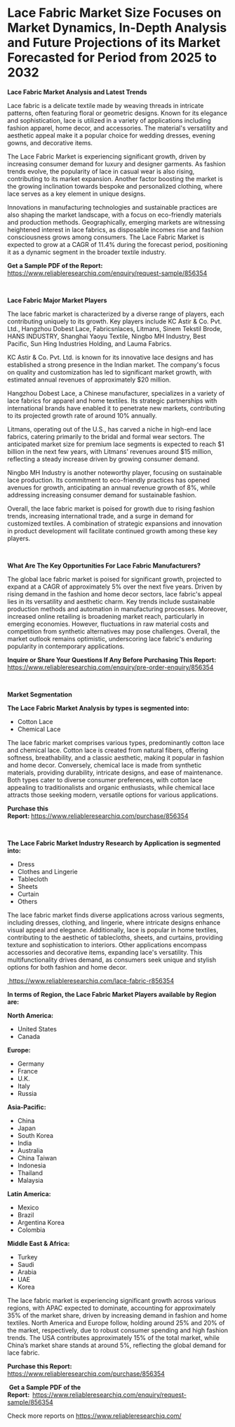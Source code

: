 <p><h1>Lace Fabric Market Size Focuses on Market Dynamics, In-Depth Analysis and Future Projections of its Market Forecasted for Period from 2025 to 2032</h1></p><p><strong>Lace Fabric Market Analysis and Latest Trends</strong></p>
<p><p>Lace fabric is a delicate textile made by weaving threads in intricate patterns, often featuring floral or geometric designs. Known for its elegance and sophistication, lace is utilized in a variety of applications including fashion apparel, home decor, and accessories. The material's versatility and aesthetic appeal make it a popular choice for wedding dresses, evening gowns, and decorative items.</p><p>The Lace Fabric Market is experiencing significant growth, driven by increasing consumer demand for luxury and designer garments. As fashion trends evolve, the popularity of lace in casual wear is also rising, contributing to its market expansion. Another factor boosting the market is the growing inclination towards bespoke and personalized clothing, where lace serves as a key element in unique designs. </p><p>Innovations in manufacturing technologies and sustainable practices are also shaping the market landscape, with a focus on eco-friendly materials and production methods. Geographically, emerging markets are witnessing heightened interest in lace fabrics, as disposable incomes rise and fashion consciousness grows among consumers. The Lace Fabric Market is expected to grow at a CAGR of 11.4% during the forecast period, positioning it as a dynamic segment in the broader textile industry.</p></p>
<p><strong>Get a Sample PDF of the Report:&nbsp;</strong> <a href="https://www.reliableresearchiq.com/enquiry/request-sample/856354?utm_campaign=3282&utm_medium=2&utm_source=Github&utm_content=ia&utm_term=31032025&utm_id=lace-fabric">https://www.reliableresearchiq.com/enquiry/request-sample/856354</a></p>
<p>&nbsp;</p>
<p><strong>Lace Fabric Major Market Players</strong></p>
<p><p>The lace fabric market is characterized by a diverse range of players, each contributing uniquely to its growth. Key players include KC Astir & Co. Pvt. Ltd., Hangzhou Dobest Lace, Fabricsnlaces, Litmans, Sinem Tekstil Brode, HANS INDUSTRY, Shanghai Yaoyu Textile, Ningbo MH Industry, Best Pacific, Sun Hing Industries Holding, and Lauma Fabrics.</p><p>KC Astir & Co. Pvt. Ltd. is known for its innovative lace designs and has established a strong presence in the Indian market. The company's focus on quality and customization has led to significant market growth, with estimated annual revenues of approximately $20 million.</p><p>Hangzhou Dobest Lace, a Chinese manufacturer, specializes in a variety of lace fabrics for apparel and home textiles. Its strategic partnerships with international brands have enabled it to penetrate new markets, contributing to its projected growth rate of around 10% annually.</p><p>Litmans, operating out of the U.S., has carved a niche in high-end lace fabrics, catering primarily to the bridal and formal wear sectors. The anticipated market size for premium lace segments is expected to reach $1 billion in the next few years, with Litmans' revenues around $15 million, reflecting a steady increase driven by growing consumer demand.</p><p>Ningbo MH Industry is another noteworthy player, focusing on sustainable lace production. Its commitment to eco-friendly practices has opened avenues for growth, anticipating an annual revenue growth of 8%, while addressing increasing consumer demand for sustainable fashion.</p><p>Overall, the lace fabric market is poised for growth due to rising fashion trends, increasing international trade, and a surge in demand for customized textiles. A combination of strategic expansions and innovation in product development will facilitate continued growth among these key players.</p></p>
<p>&nbsp;</p>
<p><strong>What Are The Key Opportunities For Lace Fabric Manufacturers?</strong></p>
<p><p>The global lace fabric market is poised for significant growth, projected to expand at a CAGR of approximately 5% over the next five years. Driven by rising demand in the fashion and home decor sectors, lace fabric's appeal lies in its versatility and aesthetic charm. Key trends include sustainable production methods and automation in manufacturing processes. Moreover, increased online retailing is broadening market reach, particularly in emerging economies. However, fluctuations in raw material costs and competition from synthetic alternatives may pose challenges. Overall, the market outlook remains optimistic, underscoring lace fabric's enduring popularity in contemporary applications.</p></p>
<p><strong>Inquire or Share Your Questions If Any Before Purchasing This Report:</strong> <a href="https://www.reliableresearchiq.com/enquiry/pre-order-enquiry/856354?utm_campaign=3282&utm_medium=2&utm_source=Github&utm_content=ia&utm_term=31032025&utm_id=lace-fabric">https://www.reliableresearchiq.com/enquiry/pre-order-enquiry/856354</a></p>
<p>&nbsp;</p>
<p><strong>Market Segmentation</strong></p>
<p><strong>The Lace Fabric Market Analysis by types is segmented into:</strong></p>
<p><ul><li>Cotton Lace</li><li>Chemical Lace</li></ul></p>
<p><p>The lace fabric market comprises various types, predominantly cotton lace and chemical lace. Cotton lace is created from natural fibers, offering softness, breathability, and a classic aesthetic, making it popular in fashion and home decor. Conversely, chemical lace is made from synthetic materials, providing durability, intricate designs, and ease of maintenance. Both types cater to diverse consumer preferences, with cotton lace appealing to traditionalists and organic enthusiasts, while chemical lace attracts those seeking modern, versatile options for various applications.</p></p>
<p><strong>Purchase this Report:&nbsp;</strong><a href="https://www.reliableresearchiq.com/purchase/856354?utm_campaign=3282&utm_medium=2&utm_source=Github&utm_content=ia&utm_term=31032025&utm_id=lace-fabric">https://www.reliableresearchiq.com/purchase/856354</a></p>
<p>&nbsp;</p>
<p><strong>The Lace Fabric Market Industry Research by Application is segmented into:</strong></p>
<p><ul><li>Dress</li><li>Clothes and Lingerie</li><li>Tablecloth</li><li>Sheets</li><li>Curtain</li><li>Others</li></ul></p>
<p><p>The lace fabric market finds diverse applications across various segments, including dresses, clothing, and lingerie, where intricate designs enhance visual appeal and elegance. Additionally, lace is popular in home textiles, contributing to the aesthetic of tablecloths, sheets, and curtains, providing texture and sophistication to interiors. Other applications encompass accessories and decorative items, expanding lace's versatility. This multifunctionality drives demand, as consumers seek unique and stylish options for both fashion and home decor.</p></p>
<p><a href="https://www.reliableresearchiq.com/lace-fabric-r856354?utm_campaign=3282&utm_medium=2&utm_source=Github&utm_content=ia&utm_term=31032025&utm_id=lace-fabric">&nbsp;https://www.reliableresearchiq.com/lace-fabric-r856354</a></p>
<p><strong>In terms of Region, the Lace Fabric Market Players available by Region are:</strong></p>
<p>
    <p> <strong> North America: </strong>
        <ul>
            <li>United States</li>
            <li>Canada</li>
        </ul>
        </p> 
    <p> <strong> Europe: </strong>
        <ul>
            <li>Germany</li>
            <li>France</li>
            <li>U.K.</li>
            <li>Italy</li>
            <li>Russia</li>
        </ul>
        </p> 
    <p> <strong> Asia-Pacific: </strong>
        <ul>
            <li>China</li>
            <li>Japan</li>
            <li>South Korea</li>
            <li>India</li>
            <li>Australia</li>
            <li>China Taiwan</li>
            <li>Indonesia</li>
            <li>Thailand</li>
            <li>Malaysia</li>
        </ul>
        </p> 
    <p> <strong> Latin America: </strong>
        <ul>
            <li>Mexico</li>
            <li>Brazil</li>
            <li>Argentina Korea</li>
            <li>Colombia</li>
        </ul>
        </p> 
    <p> <strong> Middle East & Africa: </strong>
        <ul>
            <li>Turkey</li>
            <li>Saudi</li>
            <li>Arabia</li>
            <li>UAE</li>
            <li>Korea</li>
        </ul>
    </p>
    </p>
<p><p>The lace fabric market is experiencing significant growth across various regions, with APAC expected to dominate, accounting for approximately 35% of the market share, driven by increasing demand in fashion and home textiles. North America and Europe follow, holding around 25% and 20% of the market, respectively, due to robust consumer spending and high fashion trends. The USA contributes approximately 15% of the total market, while China’s market share stands at around 5%, reflecting the global demand for lace fabric.</p></p>
<p><strong>Purchase this Report: </strong><a href="https://www.reliableresearchiq.com/purchase/856354?utm_campaign=3282&utm_medium=2&utm_source=Github&utm_content=ia&utm_term=31032025&utm_id=lace-fabric">https://www.reliableresearchiq.com/purchase/856354</a></p>
<p>&nbsp;<strong>Get a Sample PDF of the Report:&nbsp;&nbsp;</strong><a href="https://www.reliableresearchiq.com/enquiry/request-sample/856354?utm_campaign=3282&utm_medium=2&utm_source=Github&utm_content=ia&utm_term=31032025&utm_id=lace-fabric">https://www.reliableresearchiq.com/enquiry/request-sample/856354</a></p>
<p><strong></strong></p>
<p>Check more reports on <a href="https://www.reliableresearchiq.com/?utm_campaign=3282&utm_medium=2&utm_source=Github&utm_content=ia&utm_term=31032025&utm_id=lace-fabric">https://www.reliableresearchiq.com/</a></p>
